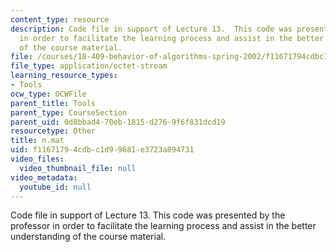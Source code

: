 ```yaml
---
content_type: resource
description: Code file in support of Lecture 13.  This code was presented by the professor
  in order to facilitate the learning process and assist in the better understanding
  of the course material.
file: /courses/18-409-behavior-of-algorithms-spring-2002/f11671794cdbc1d99681e3723a894731_n.mat
file_type: application/octet-stream
learning_resource_types:
- Tools
ocw_type: OCWFile
parent_title: Tools
parent_type: CourseSection
parent_uid: 0d8bbad4-70eb-1815-d276-9f6f831dcd19
resourcetype: Other
title: n.mat
uid: f1167179-4cdb-c1d9-9681-e3723a894731
video_files:
  video_thumbnail_file: null
video_metadata:
  youtube_id: null
---
```

Code file in support of Lecture 13.  This code was presented by the professor in order to facilitate the learning process and assist in the better understanding of the course material.

